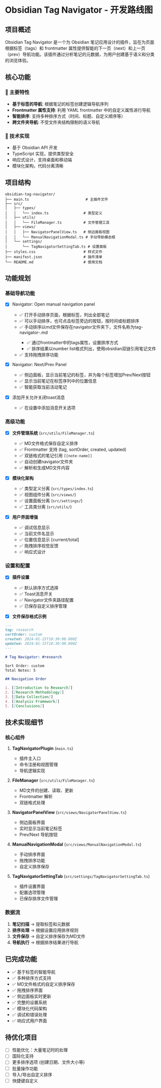 # Obsidian Tag Navigator - 开发路线图

## 项目概述

Obsidian Tag Navigator 是一个为 Obsidian 笔记应用设计的插件，旨在为页面根据标签（tags）和 frontmatter 属性提供智能的下一页（next）和上一页（prev）导航功能。该插件通过分析笔记的元数据，为用户创建基于语义和分类的浏览体验。

## 核心功能

### 🎯 主要特性

- **基于标签的导航**: 根据笔记的标签创建逻辑导航序列
- **Frontmatter 属性支持**: 利用 YAML frontmatter 中的自定义属性进行导航
- **智能排序**: 支持多种排序方式（时间、标题、自定义顺序等）
- **跨文件夹导航**: 不受文件夹结构限制的语义导航

### 🔧 技术实现

- 基于 Obsidian API 开发
- TypeScript 实现，提供类型安全
- 响应式设计，支持桌面和移动端
- 模块化架构，代码分离清晰

## 项目结构

```
obsidian-tag-navigator/
├── main.ts                          # 主插件文件
├── src/
│   ├── types/
│   │   └── index.ts                # 类型定义
│   ├── utils/
│   │   └── FileManager.ts          # 文件管理工具
│   ├── views/
│   │   ├── NavigatorPanelView.ts   # 侧边面板视图
│   │   └── ManualNavigationModal.ts # 手动导航模态框
│   └── settings/
│       └── TagNavigatorSettingTab.ts # 设置面板
├── styles.css                      # 样式文件
├── manifest.json                   # 插件清单
└── README.md                       # 使用文档
```

## 功能规划

### 基础导航功能

- [x] Navigator: Open manual navigation panel
  - ✅ 打开手动排序页面，根据标签，列出全部笔记
  - ✅ 可以手动排序，也可点击标签旁边的按钮，按时间或标题排序
  - ✅ 手动排序以md文件保存在navigator文件夹下，文件名称为tag-navigator-<tag>.md
    - ✅ 通过frontmatter中的tags属性，设置排序方式
    - ✅ 排序结果以number list格式列出，使用obsidian双链引用笔记文件
  - ✅ 支持拖拽排序功能

- [x] Navigator: Next/Prev Panel
  - ✅ 侧边面板，显示当前笔记的标签，并为每个标签增加Prev/Next按钮
  - ✅ 显示当前笔记在标签序列中的位置信息
  - ✅ 智能获取当前活动笔记

- [x] 添加开关允许关闭toast消息
  - ✅ 在设置中添加消息开关选项

### 高级功能

- [x] **文件管理系统** (`src/utils/FileManager.ts`)
  - ✅ MD文件格式保存自定义排序
  - ✅ Frontmatter 支持 (tag, sortOrder, created, updated)
  - ✅ 双链格式的笔记引用 `[[note-name]]`
  - ✅ 自动创建navigator文件夹
  - ✅ 解析和生成MD文件内容

- [x] **模块化架构**
  - ✅ 类型定义分离 (`src/types/index.ts`)
  - ✅ 视图组件分离 (`src/views/`)
  - ✅ 设置面板分离 (`src/settings/`)
  - ✅ 工具类分离 (`src/utils/`)

- [x] **用户界面增强**
  - ✅ 调试信息显示
  - ✅ 当前文件名显示
  - ✅ 位置信息显示 [current/total]
  - ✅ 拖拽排序视觉反馈
  - ✅ 响应式设计

### 设置和配置

- [x] **插件设置**
  - ✅ 默认排序方式选择
  - ✅ Toast消息开关
  - ✅ Navigator文件夹路径配置
  - ✅ 已保存自定义排序管理

- [x] **文件保存格式示例**
```markdown
---
tag: research
sortOrder: custom
created: 2024-01-15T10:30:00.000Z
updated: 2024-01-15T10:30:00.000Z
---

# Tag Navigator: #research

Sort Order: custom
Total Notes: 5

## Navigation Order

1. [[Introduction to Research]]
2. [[Research Methodology]]
3. [[Data Collection]]
4. [[Analysis Framework]]
5. [[Conclusions]]
```

## 技术实现细节

### 核心组件

1. **TagNavigatorPlugin** (`main.ts`)
   - 插件主入口
   - 命令注册和视图管理
   - 导航逻辑实现

2. **FileManager** (`src/utils/FileManager.ts`)
   - MD文件的创建、读取、更新
   - Frontmatter 解析
   - 双链格式处理

3. **NavigatorPanelView** (`src/views/NavigatorPanelView.ts`)
   - 侧边面板界面
   - 实时显示当前笔记标签
   - Prev/Next 导航按钮

4. **ManualNavigationModal** (`src/views/ManualNavigationModal.ts`)
   - 手动排序界面
   - 拖拽排序功能
   - 自定义排序保存

5. **TagNavigatorSettingTab** (`src/settings/TagNavigatorSettingTab.ts`)
   - 插件设置界面
   - 配置选项管理
   - 已保存排序文件管理

### 数据流

1. **笔记扫描** → 提取标签和元数据
2. **排序处理** → 根据设置应用排序规则
3. **文件保存** → 自定义排序保存为MD文件
4. **导航执行** → 根据排序结果进行导航

## 已完成功能

- ✅ 基于标签的智能导航
- ✅ 多种排序方式支持
- ✅ MD文件格式的自定义排序保存
- ✅ 拖拽排序界面
- ✅ 侧边面板实时更新
- ✅ 完整的设置系统
- ✅ 模块化代码架构
- ✅ 调试和错误处理
- ✅ 响应式用户界面

## 待优化项目

- [ ] 性能优化：大量笔记时的处理
- [ ] 国际化支持
- [ ] 更多排序选项 (创建日期、文件大小等)
- [ ] 批量操作功能
- [ ] 导入/导出自定义排序
- [ ] 快捷键自定义